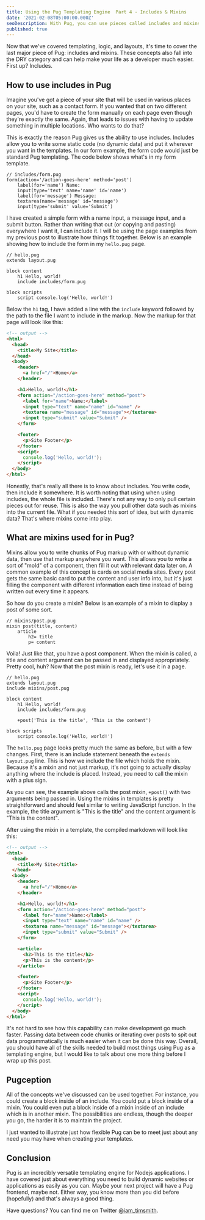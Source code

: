 ```yaml
---
title: Using the Pug Templating Engine  Part 4 - Includes & Mixins
date: '2021-02-08T05:00:00.000Z'
seoDescription: With Pug, you can use pieces called includes and mixins to make development more efficient. I'll teach you about it in this blog post.
published: true
---
```


Now that we've covered templating, logic, and layouts, it's time to cover the last major piece of Pug: includes and mixins. These concepts also fall into the DRY category and can help make your life as a developer much easier. First up? Includes.

## How to use includes in Pug

Imagine you've got a piece of your site that will be used in various places on your site, such as a contact form. If you wanted that on two different pages, you'd have to create the form manually on each page even though they're exactly the same. Again, that leads to issues with having to update something in multiple locations. Who wants to do that?

<Gif src='https://media.giphy.com/media/5CEr8N7lClOg0/giphy.mp4' />

This is exactly the reason Pug gives us the ability to use includes. Includes allow you to write some static code (no dynamic data) and put it wherever you want in the templates. In our form example, the form code would just be standard Pug templating. The code below shows what's in my form template.

```pug
// includes/form.pug
form(action='/action-goes-here' method='post')
	label(for='name') Name:
	input(type='text' name='name' id='name')
	label(for='message') Message:
	textarea(name='message' id='message')
	input(type='submit' value='Submit')
```

I have created a simple form with a name input, a message input, and a submit button. Rather than writing that out (or copying and pasting) everywhere I want it, I can include it. I will be using the page examples from my previous post to illustrate how things fit together. Below is an example showing how to include the form in my `hello.pug` page.

```pug
// hello.pug
extends layout.pug

block content
	h1 Hello, world!
	include includes/form.pug

block scripts
	script console.log('Hello, world!')
```

Below the `h1` tag, I have added a line with the `include` keyword followed by the path to the file I want to include in the markup. Now the markup for that page will look like this:

```html
<!-- output -->
<html>
  <head>
    <title>My Site</title>
  </head>
  <body>
    <header>
      <a href="/">Home</a>
    </header>

    <h1>Hello, world!</h1>
    <form action="/action-goes-here" method="post">
      <label for="name">Name:</label>
      <input type="text" name="name" id="name" />
      <textarea name="message" id="message"></textarea>
      <input type="submit" value="Submit" />
    </form>

    <footer>
      <p>Site Footer</p>
    </footer>
    <script>
      console.log('Hello, world!');
    </script>
  </body>
</html>
```

Honestly, that's really all there is to know about includes. You write code, then include it somewhere. It is worth noting that using when using includes, the whole file is included. There's not any way to only pull certain pieces out for reuse. This is also the way you pull other data such as mixins into the current file. What if you needed this sort of idea, but with dynamic data? That's where mixins come into play.

<EmailSignup title='Like this post? Join my mailing list!' />

## What are mixins used for in Pug?

Mixins allow you to write chunks of Pug markup with or without dynamic data, then use that markup anywhere you want. This allows you to write a sort of "mold" of a component, then fill it out with relevant data later on. A common example of this concept is cards on social media sites. Every post gets the same basic card to put the content and user info into, but it's just filling the component with different information each time instead of being written out every time it appears.

So how do you create a mixin? Below is an example of a mixin to display a post of some sort.

```pug
// mixins/post.pug
mixin post(title, content)
	article
		h2= title
		p= content
```

Voila! Just like that, you have a post component. When the mixin is called, a title and content argument can be passed in and displayed appropriately. Pretty cool, huh? Now that the post mixin is ready, let's use it in a page.

```pug
// hello.pug
extends layout.pug
include mixins/post.pug

block content
	h1 Hello, world!
	include includes/form.pug

	+post('This is the title', 'This is the content')

block scripts
	script console.log('Hello, world!')
```

The `hello.pug` page looks pretty much the same as before, but with a few changes. First, there is an include statement beneath the `extends layout.pug` line. This is how we include the file which holds the mixin. Because it's a mixin and not just markup, it's not going to actually display anything where the include is placed. Instead, you need to call the mixin with a plus sign.

As you can see, the example above calls the post mixin, `+post()` with two arguments being passed in. Using the mixins in templates is pretty straightforward and should feel similar to writing JavaScript function. In the example, the title argument is "This is the title" and the content argument is "This is the content".

<Gif src='https://media.giphy.com/media/4cUCFvwICarHq/giphy.mp4' />

After using the mixin in a template, the compiled markdown will look like this:

```html
<!-- output -->
<html>
  <head>
    <title>My Site</title>
  </head>
  <body>
    <header>
      <a href="/">Home</a>
    </header>

    <h1>Hello, world!</h1>
    <form action="/action-goes-here" method="post">
      <label for="name">Name:</label>
      <input type="text" name="name" id="name" />
      <textarea name="message" id="message"></textarea>
      <input type="submit" value="Submit" />
    </form>

    <article>
      <h2>This is the title</h2>
      <p>This is the content</p>
    </article>

    <footer>
      <p>Site Footer</p>
    </footer>
    <script>
      console.log('Hello, world!');
    </script>
  </body>
</html>
```

It's not hard to see how this capability can make development go much faster. Passing data between code chunks or iterating over posts to spit out data programmatically is much easier when it can be done this way. Overall, you should have all of the skills needed to build most things using Pug as a templating engine, but I would like to talk about one more thing before I wrap up this post.

## Pugception

All of the concepts we've discussed can be used together. For instance, you could create a block inside of an include. You could put a block inside of a mixin. You could even put a block inside of a mixin inside of an include which is in another mixin. The possibilities are endless, though the deeper you go, the harder it is to maintain the project.

I just wanted to illustrate just how flexible Pug can be to meet just about any need you may have when creating your templates.

## Conclusion

Pug is an incredibly versatile templating engine for Nodejs applications. I have covered just about everything you need to build dynamic websites or applications as easily as you can. Maybe your next project will have a Pug frontend, maybe not. Either way, you know more than you did before (hopefully) and that's always a good thing.

Have questions? You can find me on Twitter [@iam_timsmith](https://www.twitter.com/iam_timsmith).
